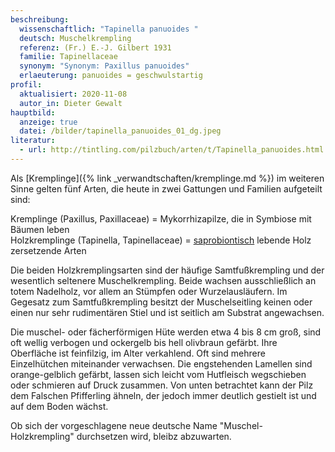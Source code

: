 ```yaml
---
beschreibung:
  wissenschaftlich: "Tapinella panuoides "
  deutsch: Muschelkrempling
  referenz: (Fr.) E.-J. Gilbert 1931
  familie: Tapinellaceae
  synonym: "Synonym: Paxillus panuoides"
  erlaeuterung: panuoides = geschwulstartig
profil:
  aktualisiert: 2020-11-08
  autor_in: Dieter Gewalt
hauptbild:
  anzeige: true
  datei: /bilder/tapinella_panuoides_01_dg.jpeg
literatur:
  - url: http://tintling.com/pilzbuch/arten/t/Tapinella_panuoides.html
---
```

Als \[Kremplinge]({% link _verwandtschaften/kremplinge.md %}) im weiteren Sinne gelten fünf Arten, die heute in zwei Gattungen und Familien aufgeteilt sind:

Kremplinge (Paxillus, Paxillaceae) = Mykorrhizapilze, die in Symbiose mit Bäumen leben\
Holzkremplinge (Tapinella, Tapinellaceae) = [saprobiontisch](saprobiontisch "Glossar") lebende Holz zersetzende Arten

Die beiden Holzkremplingsarten sind der häufige Samtfußkrempling und der wesentlich seltenere Muschelkrempling. Beide wachsen ausschließlich an totem Nadelholz, vor allem an Stümpfen oder Wurzelausläufern. Im Gegesatz zum Samtfußkrempling besitzt der Muschelseitling keinen oder einen nur sehr rudimentären Stiel und ist seitlich am Substrat angewachsen.

Die muschel- oder fächerförmigen Hüte werden etwa 4 bis 8 cm groß, sind oft wellig verbogen und ockergelb bis hell olivbraun gefärbt. Ihre Oberfläche ist feinfilzig, im Alter verkahlend. Oft sind mehrere Einzelhütchen miteinander verwachsen. Die engstehenden Lamellen sind orange-gelblich gefärbt, lassen sich leicht vom Hutfleisch wegschieben oder schmieren auf Druck zusammen. Von unten betrachtet kann der Pilz dem Falschen Pfifferling ähneln, der jedoch  immer deutlich gestielt ist und auf dem Boden wächst.

Ob sich der vorgeschlagene neue deutsche Name "Muschel-Holzkrempling" durchsetzen wird, bleibz abzuwarten.